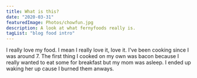 ```yaml
---
title: What is this?
date: "2020-03-31"
featuredImage: Photos/chowfun.jpg
description: A look at what fernyfoods really is.
tagList: "blog food intro"
---
```

I really love my food. I mean I really love it, love it. I've been cooking since I was around 7. The first thing I cooked on my own was bacon because I really wanted to eat some for breakfast but my mom was asleep. I ended up waking her up cause I burned them anways.
